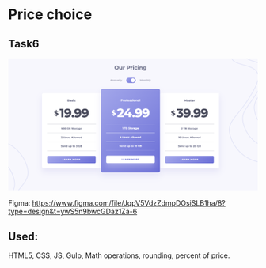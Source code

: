 # Price choice

## Task6

![screen](./src/assets/images/Снимок%20экрана%202023-08-24%20в%2022.46.10.png)

Figma: https://www.figma.com/file/JqpV5VdzZdmpDOsiSLB1ha/8?type=design&t=ywS5n9bwcGDaz1Za-6

## Used:

HTML5, CSS, JS, Gulp, Math operations, rounding, percent of price.
